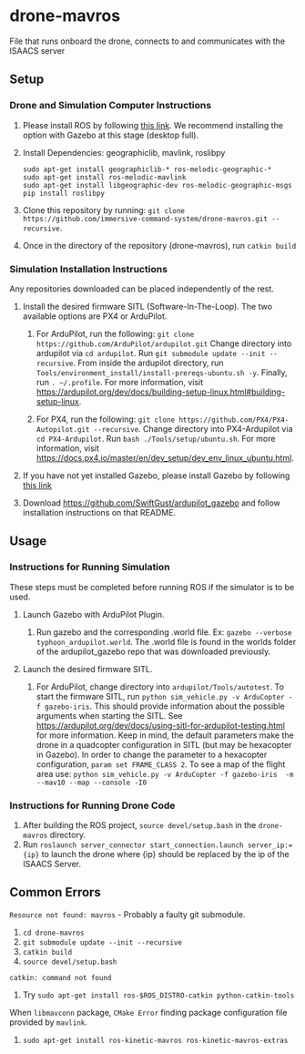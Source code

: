 # drone-mavros
File that runs onboard the drone, connects to and communicates with the ISAACS server

## Setup
### Drone and Simulation Computer Instructions

1. Please install ROS by following [this link](http://wiki.ros.org/melodic/Installation). We recommend installing the option with Gazebo at this stage (desktop full).

2. Install Dependencies: geographiclib, mavlink, roslibpy
    ```
    sudo apt-get install geographiclib-* ros-melodic-geographic-*  
    sudo apt-get install ros-melodic-mavlink
    sudo apt-get install libgeographic-dev ros-melodic-geographic-msgs
    pip install roslibpy
    ```
   
3. Clone this repository by running: `git clone https://github.com/immersive-command-system/drone-mavros.git --recursive`.

4. Once in the directory of the repository (drone-mavros), run `catkin build`

### Simulation Installation Instructions
Any repositories downloaded can be placed independently of the rest.
1. Install the desired firmware SITL (Software-In-The-Loop). The two available options are PX4 or ArduPilot.
    1. For ArduPilot, run the following: `git clone https://github.com/ArduPilot/ardupilot.git`
    Change directory into ardupilot via `cd ardupilot`. Run `git submodule update --init --recursive`. 
    From inside the ardupilot directory, run `Tools/environment_install/install-prereqs-ubuntu.sh -y`. Finally,
    run `. ~/.profile`. For more information, visit https://ardupilot.org/dev/docs/building-setup-linux.html#building-setup-linux.
    
    2. For PX4, run the following: `git clone https://github.com/PX4/PX4-Autopilot.git --recursive`.
    Change directory into PX4-Ardupilot via `cd PX4-Ardupilot`. Run `bash ./Tools/setup/ubuntu.sh`.
    For more information, visit https://docs.px4.io/master/en/dev_setup/dev_env_linux_ubuntu.html.
    
2. If you have not yet installed Gazebo, please install Gazebo by following [this link](http://gazebosim.org/tutorials?tut=install_ubuntu&cat=install)

3. Download https://github.com/SwiftGust/ardupilot_gazebo and follow installation instructions on that README.

## Usage
### Instructions for Running Simulation
These steps must be completed before running ROS if the simulator is to be used.
1. Launch Gazebo with ArduPilot Plugin.
    1. Run gazebo and the corresponding .world file. Ex: `gazebo --verbose typhoon_ardupilot.world`.
    The .world file is found in the worlds folder of the ardupilot_gazebo repo that was downloaded previously.
    
2. Launch the desired firmware SITL.  
    1. For ArduPilot, change directory into `ardupilot/Tools/autotest`. 
    To start the firmware SITL, run `python sim_vehicle.py -v ArduCopter -f gazebo-iris`. 
    This should provide information about the possible arguments when starting the SITL.
    See https://ardupilot.org/dev/docs/using-sitl-for-ardupilot-testing.html for more information.
    Keep in mind, the default parameters make the drone in a quadcopter configuration in SITL (but may be hexacopter in Gazebo).
    In order to change the parameter to a hexacopter configuration, `param set FRAME_CLASS 2`.
    To see a map of the flight area use: `python sim_vehicle.py -v ArduCopter -f gazebo-iris  -m --mav10 --map --console -I0`
    
### Instructions for Running Drone Code
1. After building the ROS project, `source devel/setup.bash` in the `drone-mavros` directory.
3. Run `roslaunch server_connector start_connection.launch server_ip:={ip}` to launch the drone where {ip} should be replaced by the ip of the ISAACS Server.

## Common Errors
`Resource not found: mavros` - Probably a faulty git submodule.
1. `cd drone-mavros`
2. `git submodule update --init --recursive`
3. `catkin build`
4. `source devel/setup.bash`

`catkin: command not found`
1. Try `sudo apt-get install ros-$ROS_DISTRO-catkin python-catkin-tools`
    
When `libmavconn` package, `CMake Error` finding package configuration file provided by `mavlink`.
1. `sudo apt-get install ros-kinetic-mavros ros-kinetic-mavros-extras`

